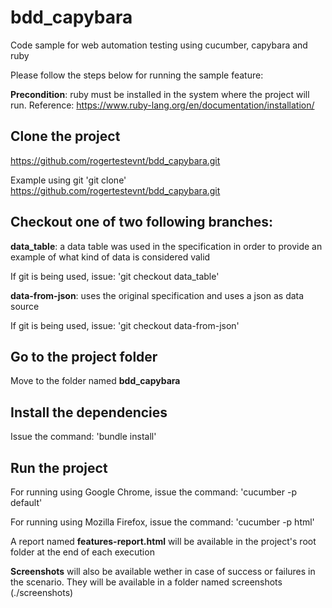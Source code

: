 # bdd_capybara
Code sample for web automation testing using cucumber, capybara and ruby

Please follow the steps below for running the sample feature:

**Precondition**: ruby must be installed in the system where the project will run. 
Reference: https://www.ruby-lang.org/en/documentation/installation/

## Clone the project

https://github.com/rogertestevnt/bdd_capybara.git

Example using git 'git clone' https://github.com/rogertestevnt/bdd_capybara.git

## Checkout one of two following branches:

**data_table**: a data table was used in the specification in order to provide an example of what kind of data is considered valid

If git is being used, issue: 'git checkout data_table'

**data-from-json**: uses the original specification and uses a json as data source

If git is being used, issue: 'git checkout data-from-json'

## Go to the project folder
Move to the folder named **bdd_capybara**

## Install the dependencies
Issue the command: 'bundle install'

## Run the project

For running using Google Chrome, issue the command: 'cucumber -p default'

For running using Mozilla Firefox, issue the command: 'cucumber -p html'

A report named **features-report.html** will be available in the project's root folder at the end of each execution

**Screenshots** will also be available wether in case of success or failures in the scenario. They will be available
in a folder named screenshots (./screenshots)




